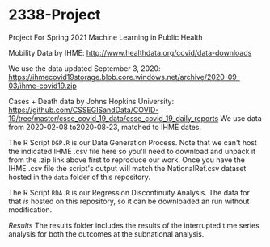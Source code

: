 # 2338-Project
Project For Spring 2021 Machine Learning in Public Health

Mobility Data by IHME:
http://www.healthdata.org/covid/data-downloads

We use the data updated September 3, 2020:
https://ihmecovid19storage.blob.core.windows.net/archive/2020-09-03/ihme-covid19.zip

Cases + Death data by Johns Hopkins University:
https://github.com/CSSEGISandData/COVID-19/tree/master/csse_covid_19_data/csse_covid_19_daily_reports
We use data from 2020-02-08 to2020-08-23, matched to IHME dates.

The R Script `DGP.R` is our Data Generation Process. Note that we can't host the indicated IHME .csv file here so you'll need to download and unpack it from the .zip link above first to reproduce our work. Once you have the IHME .csv file the script's output will match the NationalRef.csv dataset hosted in the `data` folder of this repository.

The R Script `RDA.R` is our Regression Discontinuity Analysis. The data for that *is* hosted on this repository, so it can be downloaded an run without modification.

*Results* The results folder includes the results of the interrupted time series analysis for both the outcomes at the subnational analysis.

